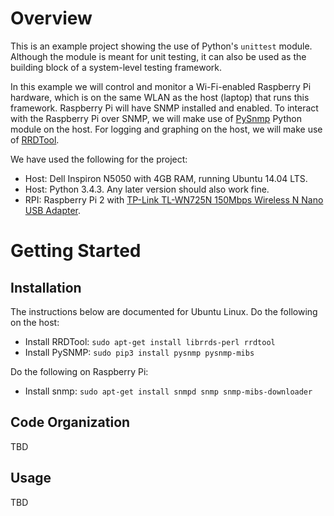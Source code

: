 # Overview

This is an example project showing the use of Python's `unittest` module. Although the module is meant for unit testing, it can also be used as the building block of a system-level testing framework.

In this example we will control and monitor a Wi-Fi-enabled Raspberry Pi hardware, which is on the same WLAN as the host (laptop) that runs this framework. Raspberry Pi will have SNMP installed and enabled. To interact with the Raspberry Pi over SNMP, we will make use of [PySnmp](http://pysnmp.sourceforge.net/) Python module on the host. For logging and graphing on the host, we will make use of [RRDTool](http://oss.oetiker.ch/rrdtool/).

We have used the following for the project:

* Host: Dell Inspiron N5050 with 4GB RAM, running Ubuntu 14.04 LTS.
* Host: Python 3.4.3. Any later version should also work fine.
* RPI: Raspberry Pi 2 with [TP-Link TL-WN725N 150Mbps Wireless N Nano USB Adapter](http://www.tp-link.com.au/products/details/TL-WN725N.html).

# Getting Started

## Installation

The instructions below are documented for Ubuntu Linux. Do the following on the host:

* Install RRDTool: `sudo apt-get install librrds-perl rrdtool`
* Install PySNMP: `sudo pip3 install pysnmp pysnmp-mibs`

Do the following on Raspberry Pi:

* Install snmp: `sudo apt-get install snmpd snmp snmp-mibs-downloader`

## Code Organization
TBD

## Usage
TBD
